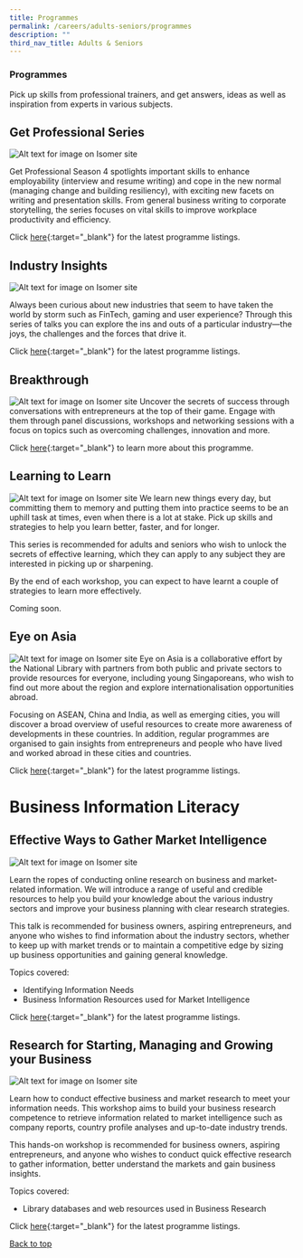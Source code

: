 ```yaml
---
title: Programmes
permalink: /careers/adults-seniors/programmes
description: ""
third_nav_title: Adults & Seniors
---
```

<style type="text/css">
/* Links */
.content a { color: #322987; }
.content a:focus,
.content a:hover { color: #28216c; }

/* Button Outline */
.bp-button { padding-left: 1.5rem; padding-right: 1.5rem; }
.bp-button.is-primary-outline { border: 1px solid #322987; color: #322987; background-color: transparent; text-decoration: none; }
.bp-button.is-primary-outline:focus,
.bp-button.is-primary-outline:hover { border: 1px solid #322987; color: #cff2e8; background-color: #322987; text-decoration: none; }

/* Responsive Iframe */
.responsive-iframe { position: absolute; top: 0; left: 0; bottom: 0; right: 0; width: 100%; height: 100%; }
.responsive-iframe-container { position: relative; overflow: hidden; width: 100%; }
.responsive-iframe-container.ratio-16by9 { padding-top: 56.25%; }
.responsive-iframe-container.ratio-4by3 { padding-top: 75%; }
.responsive-iframe-container.ratio-3by2 { padding-top: 66.66%; }
.responsive-iframe-container.ratio-1by1 { padding-top: 100%; }
</style>
### **Programmes**
Pick up skills from professional trainers, and get answers, ideas as well as inspiration from experts in various subjects.

## **Get Professional Series**
![Alt text for image on Isomer site](/images/career/Career-Prog-AS-01.png)

Get Professional Season 4 spotlights important skills to enhance employability (interview and resume writing) and cope in the new normal (managing change and building resiliency), with exciting new facets on writing and presentation skills. From general business writing to corporate storytelling, the series focuses on vital skills to improve workplace productivity and efficiency. 

Click [here](http://go.gov.sg/get-professional-series){:target="_blank"} for the latest programme listings.

## **Industry Insights**
![Alt text for image on Isomer site](/images/career/Career-Prog-AS-Placeholder-01.png)

Always been curious about new industries that seem to have taken the world by storm such as FinTech, gaming and user experience? Through this series of talks you can explore the ins and outs of a particular industry—the joys, the challenges and the forces that drive it.

Click [here](https://www.eventbrite.sg/o/golibrary-national-library-board-singapore-26735252849){:target="_blank"} for the latest programme listings. 

## **Breakthrough**
![Alt text for image on Isomer site](/images/career/Career-Prog-AS-02.png)
Uncover the secrets of success through conversations with entrepreneurs at the top of their game. Engage with them through panel discussions, workshops and networking sessions with a focus on topics such as overcoming challenges, innovation and more. 

Click [here](https://go.gov.sg/breakthrough-series){:target="_blank"} to learn more about this programme. 

## **Learning to Learn**
![Alt text for image on Isomer site](/images/career/Career-Prog-AS-Placeholder-02.png)
We learn new things every day, but committing them to memory and putting them into practice seems to be an uphill task at times, even when there is a lot at stake. Pick up skills and strategies to help you learn better, faster, and for longer.  

This series is recommended for adults and seniors who wish to unlock the secrets of effective learning, which they can apply to any subject they are interested in picking up or sharpening.

By the end of each workshop, you can expect to have learnt a couple of strategies to learn more effectively.

Coming soon.


## **Eye on Asia**
![Alt text for image on Isomer site](/images/career/Career-Prog-AS-03.png)
Eye on Asia is a collaborative effort by the National Library with partners from both public and private sectors to provide resources for everyone, including young Singaporeans, who wish to find out more about the region and explore internationalisation opportunities abroad.

Focusing on ASEAN, China and India, as well as emerging cities, you will discover a broad overview of useful resources to create more awareness of developments in these countries. In addition, regular programmes are organised to gain insights from entrepreneurs and people who have lived and worked abroad in these cities and countries.

Click [here](https://www.eyeonasia.gov.sg/){:target="_blank"} for the latest programme listings.


# **Business Information Literacy**

## **Effective Ways to Gather Market Intelligence**
![Alt text for image on Isomer site](/images/career/Career-Prog-AS-Biz%20IL%20image.jpg)

Learn the ropes of conducting online research on business and market-related information. We will introduce a range of useful and credible resources to help you build your knowledge about the various industry sectors and improve your business planning with clear research strategies. 

This talk is recommended for business owners, aspiring entrepreneurs, and anyone who wishes to find information about the industry sectors, whether to keep up with market trends or to maintain a competitive edge by sizing up business opportunities and gaining general knowledge.

Topics covered:

- Identifying Information Needs
- Business Information Resources used for Market Intelligence

Click [here](https://www.eventbrite.sg/o/golibrary-national-library-board-singapore-26735252849){:target="_blank"} for the latest programme listings.

## **Research for Starting, Managing and Growing your Business**
![Alt text for image on Isomer site](/images/career/Career-Prog-AS-Placeholder-05.png)

Learn how to conduct effective business and market research to meet your information needs. This workshop aims to build your business research competence to retrieve information related to market intelligence such as company reports, country profile analyses and up-to-date industry trends. 

This hands-on workshop is recommended for business owners, aspiring entrepreneurs, and anyone who wishes to conduct quick effective research to gather information, better understand the markets and gain business insights.

Topics covered:

- Library databases and web resources used in Business Research

Click [here](https://www.eventbrite.sg/o/golibrary-national-library-board-singapore-26735252849){:target="_blank"} for the latest programme listings.

<p class="has-text-right margin--top--xl"><a href="#main-content">Back to top</a></p>